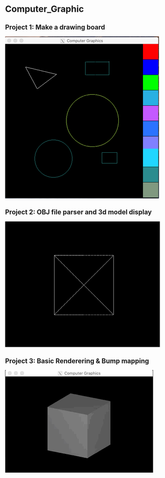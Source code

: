 # Computer_Graphic

## Project 1: Make a drawing board

![project1_pic](./project1_scan_conversion/pic/Draw_shape_demo.png)

## Project 2: OBJ file parser and 3d model display

![project2_gif](./gif/3d-viewer.gif)

## Project 3: Basic Renderering & Bump mapping

![project3_gif](./gif/ray_tracing_demo.gif)
